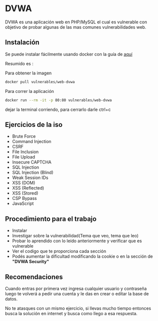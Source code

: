 # DVWA

DVWA es una aplicación web en PHP/MySQL el cual es vulnerable con objetivo de probar algunas de las mas comunes vulnerabilidades web.

## Instalación

Se puede instalar fácilmente usando docker con la guía de [aquí](https://hub.docker.com/r/vulnerables/web-dvwa)

Resumido es :

Para obtener la imagen

```bash
docker pull vulnerables/web-dvwa
```

Para correr la aplicación

```bash
docker run --rm -it -p 80:80 vulnerables/web-dvwa
```

dejar la terminal corriendo, para cerrarlo darle ctrl+c

## Ejercicios de la iso

* Brute Force
* Command Injection
* CSRF
* File Inclusion
* File Upload
* Insecure CAPTCHA
* SQL Injection
* SQL Injection (Blind)
* Weak Session IDs
* XSS (DOM)
* XSS (Reflected)
* XSS (Stored)
* CSP Bypass
* JavaScript

## Procedimiento para el trabajo

* Instalar
* Investigar sobre la vulnerabilidad(Tema que veo, tema que leo)
* Probar lo aprendido con lo leído anteriormente y verificar que es vulnerable
* Ver el codigo que te proporciona cada sección
* Podés aumentar la dificultad modificando la cookie o en la sección de **"DVWA Security"**

## Recomendaciones

Cuando entras por primera vez ingresa cualquier usuario y contraseña luego te volverá a pedir una cuenta y le das en crear o editar la base de datos.

No te atasques con un mismo ejercicio, si llevas mucho tiempo entonces busca la solución en internet y busca como llego a esa respuesta.